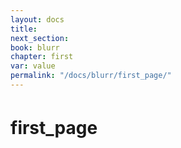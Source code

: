 ```yaml
---
layout: docs
title: 
next_section: 
book: blurr
chapter: first
var: value
permalink: "/docs/blurr/first_page/"
---
```


# first_page　　
